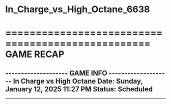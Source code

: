# In_Charge_vs_High_Octane_6638

==================================================
                    GAME RECAP
==================================================
-------------------- GAME INFO --------------------
In Charge vs High Octane
Date: Sunday, January 12, 2025 11:27 PM
Status: Scheduled
--------------------------------------------------
--------------------------------------------------

